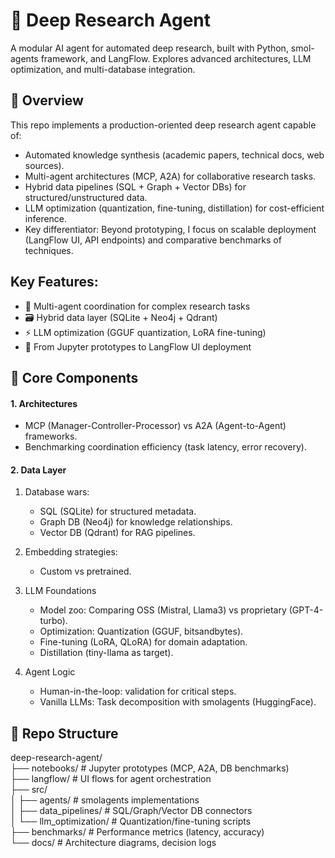 
# 🧠 Deep Research Agent
A modular AI agent for automated deep research, built with Python, smol-agents framework, and LangFlow. Explores advanced architectures, LLM optimization, and multi-database integration.

## 🚀 Overview
This repo implements a production-oriented deep research agent capable of:
- Automated knowledge synthesis (academic papers, technical docs, web sources).
- Multi-agent architectures (MCP, A2A) for collaborative research tasks.
- Hybrid data pipelines (SQL + Graph + Vector DBs) for structured/unstructured data.
- LLM optimization (quantization, fine-tuning, distillation) for cost-efficient inference.
- Key differentiator: Beyond prototyping, I focus on scalable deployment (LangFlow UI, API endpoints) and comparative benchmarks of techniques.

## Key Features:
- 🤖 Multi-agent coordination for complex research tasks
- 🗃️ Hybrid data layer (SQLite + Neo4j + Qdrant)
- ⚡ LLM optimization (GGUF quantization, LoRA fine-tuning)
- 🚀 From Jupyter prototypes to LangFlow UI deployment

## 🔧 Core Components
#### 1. Architectures

- MCP (Manager-Controller-Processor) vs A2A (Agent-to-Agent) frameworks.
- Benchmarking coordination efficiency (task latency, error recovery).

#### 2. Data Layer
1. Database wars:
    - SQL (SQLite) for structured metadata.
    - Graph DB (Neo4j) for knowledge relationships.
    - Vector DB (Qdrant) for RAG pipelines.
2. Embedding strategies:
    - Custom vs pretrained.

3. LLM Foundations
    - Model zoo: Comparing OSS (Mistral, Llama3) vs proprietary (GPT-4-turbo).
    - Optimization: Quantization (GGUF, bitsandbytes).
    - Fine-tuning (LoRA, QLoRA) for domain adaptation.
    - Distillation (tiny-llama as target).

4. Agent Logic
    - Human-in-the-loop: validation for critical steps.
    - Vanilla LLMs: Task decomposition with smolagents (HuggingFace).

## 📂 Repo Structure
deep-research-agent/  
├── notebooks/               # Jupyter prototypes (MCP, A2A, DB benchmarks)  
├── langflow/                # UI flows for agent orchestration  
├── src/  
│   ├── agents/              # smolagents implementations  
│   ├── data_pipelines/      # SQL/Graph/Vector DB connectors  
│   └── llm_optimization/    # Quantization/fine-tuning scripts  
├── benchmarks/              # Performance metrics (latency, accuracy)  
└── docs/                    # Architecture diagrams, decision logs  
